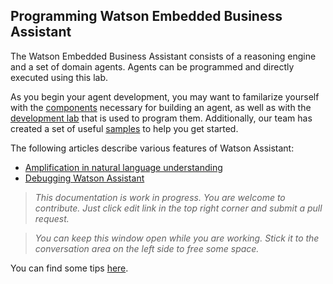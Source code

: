 ## Programming Watson Embedded Business Assistant

The Watson Embedded Business Assistant consists of a reasoning engine and a set of domain agents. Agents can be programmed and directly executed using this lab. 

As you begin your agent development, you may want to familarize yourself with the [components](./components/Components.md) necessary for building an agent, as well as with the [development lab](./lab/Overview.md) that is used to program them. Additionally, our team has created a set of useful [samples](./Samples.md) to help you get started.

The following articles describe various features of Watson Assistant:
* [Amplification in natural language understanding](./articles/NaturalLanguageUnderstatnding.md)
* [Debugging Watson Assistant](./articles/DebuggingWatsonAssistant.md)

> _This documentation is work in progress. You are welcome to contribute. Just click edit link in the top right corner and submit a pull request._

> _You can keep this window open while you are working. Stick it to the conversation area on the left side to free some space._

You can find some tips [here](./DevTips.md).
